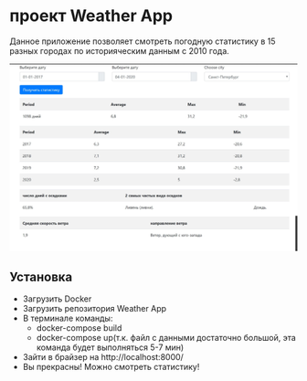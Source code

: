 # проект Weather App

Данное приложение позволяет смотреть погодную статистику в 15 разных городах по историяческим данным с 2010 года.

![alt-текст](https://github.com/ekatosha/Weather_app/blob/master/picture.jpg "Внешний вид")

## Установка

   * Загрузить Docker
   * Загрузить репозитория Weather App
   *  В терминале команды:
      * docker-compose build
      * docker-compose up(т.к. файл с данными достаточно большой, эта команда будет выполняться 5-7 мин)
   * Зайти в брайзер на http://localhost:8000/
   * Вы прекрасны! Можно смотреть статистику! 
